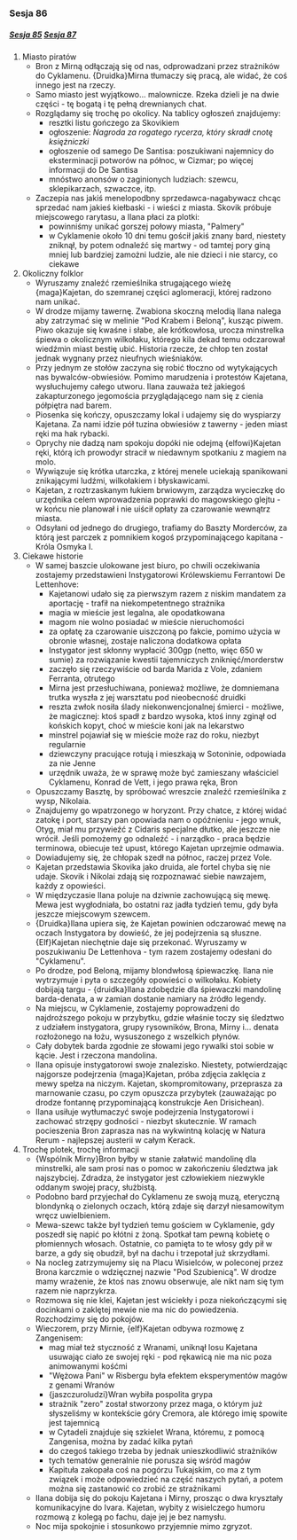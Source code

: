 ### Sesja 86
##### [Sesja 85](#sesja-85) [Sesja 87](#sesja-87)
1. Miasto piratów
    - Bron z Mirną odłączają się od nas, odprowadzani przez strażników do Cyklamenu. {Druidka}Mirna tłumaczy się pracą, ale widać, że coś innego jest na rzeczy.
    - Samo miasto jest wyjątkowo... malownicze. Rzeka dzieli je na dwie części - tę bogatą i tę pełną drewnianych chat.
    * Rozglądamy się trochę po okolicy. Na tablicy ogłoszeń znajdujemy:
        - resztki listu gończego za Skovikiem
        * ogłoszenie: _Nagroda za rogatego rycerza, który skradł cnotę księżniczki_
        * ogłoszenie od samego De Santisa: poszukiwani najemnicy do eksterminacji potworów na północ, w Cizmar; po więcej informacji do De Santisa
        * mnóstwo anonsów o zaginionych ludziach: szewcu, sklepikarzach, szwaczce, itp.
    * Zaczepia nas jakiś menelopodbny sprzedawca-nagabywacz chcąc sprzedać nam jakieś kiełbaski - i wieści z miasta. Skovik próbuje miejscowego rarytasu, a Ilana płaci za plotki:
        * powinniśmy unikać gorszej połowy miasta, "Palmery"
        * w Cyklamenie około 10 dni temu gościł jakiś znany bard, niestety zniknął, by potem odnaleźć się martwy - od tamtej pory giną mniej lub bardziej zamożni ludzie, ale nie dzieci i nie starcy, co ciekawe
2. Okoliczny folklor
    * Wyruszamy znaleźć rzemieślnika strugającego wieżę {maga}Kajetan, do szemranej części aglomeracji, której radzono nam unikać.
    * W drodze mijamy tawernę. Zwabiona skoczną melodią Ilana nalega aby zatrzymać się w melinie "Pod Krabem i Beloną", kusząc piwem. Piwo okazuje się kwaśne i słabe, ale krótkowłosa, urocza minstrelka śpiewa o okolicznym wilkołaku, którego kila dekad temu odczarował wiedźmin miast bestię ubić. Historia rzecze, że chłop ten został jednak wygnany przez nieufnych wieśniaków.
    * Przy jednym ze stołów zaczyna się robić tłoczno od wytykających nas bywalców-obwiesiów. Pomimo marudzenia i protestów Kajetana, wysłuchujemy całego utworu. Ilana zauważa też jakiegoś zakapturzonego jegomościa przyglądającego nam się z cienia półpiętra nad barem.
    * Piosenka się kończy, opuszczamy lokal i udajemy się do wyspiarzy Kajetana. Za nami idzie pół tuzina obwiesiów z tawerny - jeden miast ręki ma hak rybacki.
    * Oprychy nie dadzą nam spokoju dopóki nie odejmą {elfowi}Kajetan ręki, którą ich prowodyr stracił w niedawnym spotkaniu z magiem na molo.
    * Wywiązuje się krótka utarczka, z której menele uciekają spanikowani znikającymi ludźmi, wilkołakiem i błyskawicami.
    * Kajetan, z roztrzaskanym łukiem brwiowym, zarządza wycieczkę do urzędnika celem wprowadzenia poprawki do magowskiego glejtu - w końcu nie planował i nie uiścił opłaty za czarowanie wewnątrz miasta.
    * Odsyłani od jednego do drugiego, trafiamy do Baszty Morderców, za którą jest parczek z pomnikiem kogoś przypominającego kapitana - Króla Osmyka I.
3. Ciekawe historie
    * W samej baszcie ulokowane jest biuro, po chwili oczekiwania zostajemy przedstawieni Instygatorowi Królewskiemu Ferrantowi De Lettenhove:
        * Kajetanowi udało się za pierwszym razem z niskim mandatem za aportację - trafił na niekompetentnego strażnika
        * magia w mieście jest legalna, ale opodatkowana
        * magom nie wolno posiadać w mieście nieruchomości
        * za opłatę za czarowanie uiszczoną po fakcie, pomimo użycia w obronie własnej, zostaje naliczona dodatkowa opłata
        * Instygator jest skłonny wypłacić 300gp (netto, więc 650 w sumie) za rozwiązanie kwestii tajemniczych zniknięć/morderstw
        * zaczęło się rzeczywiście od barda Marida z Vole, zdaniem Ferranta, otrutego
        * Mirna jest przesłuchiwana, ponieważ możliwe, że domniemana trutka wyszła z jej warsztatu pod nieobecność druidki
        * reszta zwłok nosiła ślady niekonwencjonalnej śmierci - możliwe, że magicznej: ktoś spadł z bardzo wysoka, ktoś inny zginął od końskich kopyt, choć w mieście koni jak na lekarstwo
        * minstrel pojawiał się w mieście może raz do roku, niezbyt regularnie
        * dziewczyny pracujące rotują i mieszkają w Sotoninie, odpowiada za nie Jenne
        * urzędnik uważa, że w sprawę może być zamieszany właściciel Cyklamenu, Konrad de Vett, i jego prawa ręka, Bron
    * Opuszczamy Basztę, by spróbować wreszcie znaleźć rzemieślnika z wysp, Nikolaia.
    * Znajdujemy go wpatrzonego w horyzont. Przy chatce, z której widać zatokę i port, starszy pan opowiada nam o opóźnieniu - jego wnuk, Otyg, miał mu przywieźć z Cidaris specjalne dłutko, ale jeszcze nie wrócił. Jeśli pomożemy go odnaleźć - i narządko - praca będzie terminowa, obiecuje też upust, którego Kajetan uprzejmie odmawia.
    * Dowiadujemy się, że chłopak szedł na północ, raczej przez Vole.
    * Kajetan przedstawia Skovika jako druida, ale fortel chyba się nie udaje. Skovik i Nikolai zdają się rozpoznawać siebie nawzajem, każdy z opowieści.
    * W międzyczasie Ilana poluje na dziwnie zachowującą się mewę. Mewa jest wygłodniała, bo ostatni raz jadła tydzień temu, gdy była jeszcze miejscowym szewcem. 
    * {Druidka}Ilana upiera się, że Kajetan powinien odczarować mewę na oczach Instygatora by dowieść, że jej podejrzenia są słuszne. {Elf}Kajetan niechętnie daje się przekonać. Wyruszamy w poszukiwaniu De Lettenhova - tym razem zostajemy odesłani do "Cyklamenu".
    * Po drodze, pod Beloną, mijamy blondwłosą śpiewaczkę. Ilana nie wytrzymuje i pyta o szczegóły opowieści o wilkołaku. Kobiety dobijają targu - {druidka}Ilana zdobędzie dla śpiewaczki mandolinę barda-denata, a w zamian dostanie namiary na źródło legendy.
    * Na miejscu, w Cyklamenie, zostajemy poprowadzeni do najdroższego pokoju w przybytku, gdzie właśnie toczy się śledztwo z udziałem instygatora, grupy rysowników, Brona, Mirny i... denata rozłożonego na łożu, wysuszonego z wszelkich płynów.
    * Cały dobytek barda zgodnie ze słowami jego rywalki stoi sobie w kącie. Jest i rzeczona mandolina.
    * Ilana opisuje instygatorowi swoje znalezisko. Niestety, potwierdzając najgorsze podejrzenia {maga}Kajetan, próba zdjęcia zaklęcia z mewy spełza na niczym. Kajetan, skompromitowany, przeprasza za marnowanie czasu, po czym opuszcza przybytek (zauważając po drodze fontannę przypominającą konstrukcje Aen Drisichean).
    * Ilana usiłuje wytłumaczyć swoje podejrzenia Instygatorowi i zachować strzępy godności - niezbyt skutecznie. W ramach pocieszenia Bron zaprasza nas na wykwintną kolację w Natura Rerum - najlepszej austerii w całym Kerack.
4. Trochę plotek, trochę informacji
    * {Wspólnik Mirny}Bron byłby w stanie załatwić mandolinę dla minstrelki, ale sam prosi nas o pomoc w zakończeniu śledztwa jak najszybciej. Zdradza, że instygator jest człowiekiem niezwykle oddanym swojej pracy, służbistą.
    * Podobno bard przyjechał do Cyklamenu ze swoją muzą, eteryczną blondynką o zielonych oczach, którą zdaje się darzył niesamowitym wręcz uwielbieniem.
    * Mewa-szewc także był tydzień temu gościem w Cyklamenie, gdy poszedł się napić po kłótni z żoną. Spotkał tam pewną kobietę o płomiennych włosach. Ostatnie, co pamięta to te włosy gdy pił w barze, a gdy się obudził, był na dachu i trzepotał już skrzydłami.
    * Na nocleg zatrzymujemy się na Placu Wisielców, w poleconej przez Brona karczmie o wdzięcznej nazwie "Pod Szubienicą". W drodze mamy wrażenie, że ktoś nas znowu obserwuje, ale nikt nam się tym razem nie naprzykrza.
    * Rozmowa się nie klei, Kajetan jest wściekły i poza niekończącymi się docinkami o zaklętej mewie nie ma nic do powiedzenia. Rozchodzimy się do pokojów.
    * Wieczorem, przy Mirnie, {elf}Kajetan odbywa rozmowę z Zangenisem:
        * mag miał też styczność z Wranami, uniknął losu Kajetana usuwając ciało ze swojej ręki - pod rękawicą nie ma nic poza animowanymi kośćmi
        * "Wężowa Pani" w Risbergu była efektem eksperymentów magów z genami Wranów
        * {jaszczuroludzi}Wran wybiła pospolita grypa
        * strażnik "zero" został stworzony przez maga, o którym już słyszeliśmy w kontekście góry Cremora, ale którego imię spowite jest tajemnicą
        * w Cytadeli znajduje się szkielet Wrana, któremu, z pomocą Zangenisa, można by zadać kilka pytań
        * do czegoś takiego trzeba by jednak unieszkodliwić strażników
        * tych tematów generalnie nie porusza się wśród magów
        * Kapituła zakopała coś na pogórzu Tukajskim, co ma z tym związek i może odpowiedzieć na część naszych pytań, a potem można się zastanowić co zrobić ze strażnikami
    * Ilana dobija się do pokoju Kajetana i Mirny, prosząc o dwa kryształy komunikacyjne do Ivara. Kajetan, wybity z wisielczego humoru rozmową z kolegą po fachu, daje jej je bez namysłu.
    * Noc mija spokojnie i stosunkowo przyjemnie mimo zgryzot.
    
